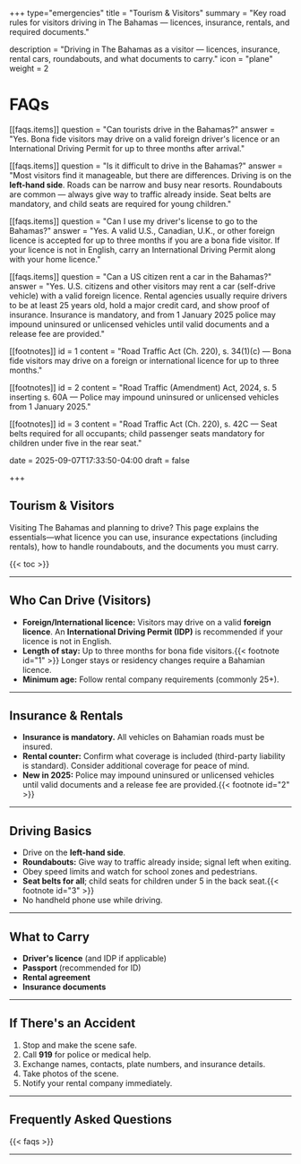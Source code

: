 +++
type="emergencies"
title = "Tourism & Visitors"
summary = "Key road rules for visitors driving in The Bahamas — licences, insurance, rentals, and required documents."

description = "Driving in The Bahamas as a visitor — licences, insurance, rental cars, roundabouts, and what documents to carry."
icon = "plane"
weight = 2

# FAQs
[[faqs.items]]
question = "Can tourists drive in the Bahamas?"
answer = "Yes. Bona fide visitors may drive on a valid foreign driver's licence or an International Driving Permit for up to three months after arrival."

[[faqs.items]]
question = "Is it difficult to drive in the Bahamas?"
answer = "Most visitors find it manageable, but there are differences. Driving is on the **left-hand side**. Roads can be narrow and busy near resorts. Roundabouts are common — always give way to traffic already inside. Seat belts are mandatory, and child seats are required for young children."

[[faqs.items]]
question = "Can I use my driver's license to go to the Bahamas?"
answer = "Yes. A valid U.S., Canadian, U.K., or other foreign licence is accepted for up to three months if you are a bona fide visitor. If your licence is not in English, carry an International Driving Permit along with your home licence."

[[faqs.items]]
question = "Can a US citizen rent a car in the Bahamas?"
answer = "Yes. U.S. citizens and other visitors may rent a car (self-drive vehicle) with a valid foreign licence. Rental agencies usually require drivers to be at least 25 years old, hold a major credit card, and show proof of insurance. Insurance is mandatory, and from 1 January 2025 police may impound uninsured or unlicensed vehicles until valid documents and a release fee are provided."

[[footnotes]]
id = 1
content = "Road Traffic Act (Ch. 220), s. 34(1)(c) — Bona fide visitors may drive on a foreign or international licence for up to three months."

[[footnotes]]
id = 2
content = "Road Traffic (Amendment) Act, 2024, s. 5 inserting s. 60A — Police may impound uninsured or unlicensed vehicles from 1 January 2025."

[[footnotes]]
id = 3
content = "Road Traffic Act (Ch. 220), s. 42C — Seat belts required for all occupants; child passenger seats mandatory for children under five in the rear seat."


date = 2025-09-07T17:33:50-04:00
draft = false

+++

## Tourism & Visitors

Visiting The Bahamas and planning to drive? This page explains the essentials—what licence you can use, insurance expectations (including rentals), how to handle roundabouts, and the documents you must carry.

{{< toc >}}

---

## Who Can Drive (Visitors)
- **Foreign/International licence:** Visitors may drive on a valid **foreign licence**. An **International Driving Permit (IDP)** is recommended if your licence is not in English.  
- **Length of stay:** Up to three months for bona fide visitors.{{< footnote id="1" >}} Longer stays or residency changes require a Bahamian licence.  
- **Minimum age:** Follow rental company requirements (commonly 25+).  

---

## Insurance & Rentals
- **Insurance is mandatory.** All vehicles on Bahamian roads must be insured.  
- **Rental counter:** Confirm what coverage is included (third-party liability is standard). Consider additional coverage for peace of mind.  
- **New in 2025:** Police may impound uninsured or unlicensed vehicles until valid documents and a release fee are provided.{{< footnote id="2" >}}  

---

## Driving Basics
- Drive on the **left-hand side**.  
- **Roundabouts:** Give way to traffic already inside; signal left when exiting.  
- Obey speed limits and watch for school zones and pedestrians.  
- **Seat belts for all**; child seats for children under 5 in the back seat.{{< footnote id="3" >}}  
- No handheld phone use while driving.  

---

## What to Carry
- **Driver's licence** (and IDP if applicable)  
- **Passport** (recommended for ID)  
- **Rental agreement**  
- **Insurance documents**  

---

## If There's an Accident
1. Stop and make the scene safe.  
2. Call **919** for police or medical help.  
3. Exchange names, contacts, plate numbers, and insurance details.  
4. Take photos of the scene.  
5. Notify your rental company immediately.  

---

## Frequently Asked Questions

{{< faqs >}}

---